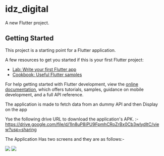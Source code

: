 # idz_digital

A new Flutter project.

## Getting Started

This project is a starting point for a Flutter application.

A few resources to get you started if this is your first Flutter project:

- [Lab: Write your first Flutter app](https://docs.flutter.dev/get-started/codelab)
- [Cookbook: Useful Flutter samples](https://docs.flutter.dev/cookbook)

For help getting started with Flutter development, view the
[online documentation](https://docs.flutter.dev/), which offers tutorials,
samples, guidance on mobile development, and a full API reference.


The application is made to fetch data from an dummy API and then Display on the app


Yse the following drive URL to download the application's APK. :-
https://drive.google.com/file/d/1In8uP8iPU9FpmhCRoZrBx0Cb3wIydItC/view?usp=sharing


The Application Has two screens and they are as follows:-



![](https://user-images.githubusercontent.com/71084660/189488447-cc8031c9-5440-4d52-b31d-7540576b9ebd.jpg)
![](https://user-images.githubusercontent.com/71084660/189488453-b4ffa8db-d101-48f2-9b26-2e6cc48f6e5e.jpg)


